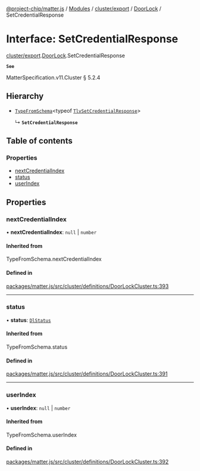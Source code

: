 [@project-chip/matter.js](../README.md) / [Modules](../modules.md) / [cluster/export](../modules/cluster_export.md) / [DoorLock](../modules/cluster_export.DoorLock.md) / SetCredentialResponse

# Interface: SetCredentialResponse

[cluster/export](../modules/cluster_export.md).[DoorLock](../modules/cluster_export.DoorLock.md).SetCredentialResponse

**`See`**

MatterSpecification.v11.Cluster § 5.2.4

## Hierarchy

- [`TypeFromSchema`](../modules/tlv_export.md#typefromschema)\<typeof [`TlvSetCredentialResponse`](../modules/cluster_export.DoorLock.md#tlvsetcredentialresponse)\>

  ↳ **`SetCredentialResponse`**

## Table of contents

### Properties

- [nextCredentialIndex](cluster_export.DoorLock.SetCredentialResponse.md#nextcredentialindex)
- [status](cluster_export.DoorLock.SetCredentialResponse.md#status)
- [userIndex](cluster_export.DoorLock.SetCredentialResponse.md#userindex)

## Properties

### nextCredentialIndex

• **nextCredentialIndex**: ``null`` \| `number`

#### Inherited from

TypeFromSchema.nextCredentialIndex

#### Defined in

[packages/matter.js/src/cluster/definitions/DoorLockCluster.ts:393](https://github.com/project-chip/matter.js/blob/2d9f2165d2672864fda3496a6d0d5f93597f82c6/packages/matter.js/src/cluster/definitions/DoorLockCluster.ts#L393)

___

### status

• **status**: [`DlStatus`](../enums/cluster_export.DoorLock.DlStatus.md)

#### Inherited from

TypeFromSchema.status

#### Defined in

[packages/matter.js/src/cluster/definitions/DoorLockCluster.ts:391](https://github.com/project-chip/matter.js/blob/2d9f2165d2672864fda3496a6d0d5f93597f82c6/packages/matter.js/src/cluster/definitions/DoorLockCluster.ts#L391)

___

### userIndex

• **userIndex**: ``null`` \| `number`

#### Inherited from

TypeFromSchema.userIndex

#### Defined in

[packages/matter.js/src/cluster/definitions/DoorLockCluster.ts:392](https://github.com/project-chip/matter.js/blob/2d9f2165d2672864fda3496a6d0d5f93597f82c6/packages/matter.js/src/cluster/definitions/DoorLockCluster.ts#L392)
